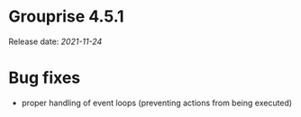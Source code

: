 # Grouprise 4.5.1

Release date: *2021-11-24*

# Bug fixes

* proper handling of event loops (preventing actions from being executed)
